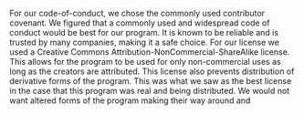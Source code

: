 For our code-of-conduct, we chose the commonly used contributor covenant. We figured that a commonly used and widespread code of conduct would be best for our program. It is known to be reliable and is trusted by many companies, making it a safe choice. For our license we used a Creative Commons Attribution-NonCommercial-ShareAlike license. This allows for the program to be used for only non-commercial uses as long as the creators are attributed. This license also prevents distribution of derivative forms of the program. This was what we saw as the best license in the case that this program was real and being distributed. We would not want altered forms of the program making their way around and 